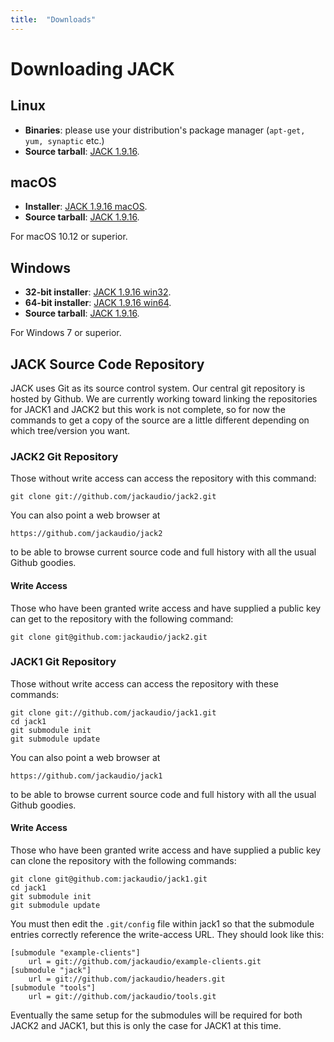```yaml
---
title:  "Downloads"
---
```

# Downloading JACK

## Linux

* **Binaries**: please use your distribution's package manager
(`apt-get, yum, synaptic` etc.)
* **Source tarball**: [JACK 1.9.16].

## macOS

* **Installer**:      [JACK 1.9.16 macOS].
* **Source tarball**: [JACK 1.9.16].

For macOS 10.12 or superior.

## Windows

* **32-bit installer**: [JACK 1.9.16 win32].
* **64-bit installer**: [JACK 1.9.16 win64].
* **Source tarball**:   [JACK 1.9.16].

For Windows 7 or superior.

## JACK Source Code Repository

JACK uses Git as its source control system. Our central git repository is
hosted by Github. We are currently working toward linking the repositories for
JACK1 and JACK2 but this work is not complete, so for now the commands to get
a copy of the source are a little different depending on which tree/version
you want.

### JACK2 Git Repository

Those without write access can access the repository with this command:

```
git clone git://github.com/jackaudio/jack2.git
```

You can also point a web browser at

```
https://github.com/jackaudio/jack2
```

to be able to browse current source code and full history with all the usual
Github goodies.

#### Write Access

Those who have been granted write access and have supplied a public key can
get to the repository with the following command:

```
git clone git@github.com:jackaudio/jack2.git
```

### JACK1 Git Repository

Those without write access can access the repository with these commands:

```
git clone git://github.com/jackaudio/jack1.git
cd jack1
git submodule init
git submodule update
```

You can also point a web browser at

```
https://github.com/jackaudio/jack1
```

to be able to browse current source code and full history with all the usual
Github goodies.

#### Write Access

Those who have been granted write access and have supplied a public key can
clone the repository with the following commands:

```
git clone git@github.com:jackaudio/jack1.git
cd jack1
git submodule init
git submodule update
```

You must then edit the `.git/config` file within jack1 so that the submodule
entries correctly reference the write-access URL. They should look like this:

```
[submodule "example-clients"]
    url = git://github.com/jackaudio/example-clients.git
[submodule "jack"]
    url = git://github.com/jackaudio/headers.git
[submodule "tools"]
    url = git://github.com/jackaudio/tools.git
```

Eventually the same setup for the submodules will be required for both JACK2 and JACK1,
but this is only the case for JACK1 at this time.


[JACK 1.9.16]:       https://github.com/jackaudio/jack2/archive/v1.9.16.tar.gz
[JACK 1.9.16 macOS]: https://github.com/jackaudio/jack2-releases/releases/download/v1.9.16/jack2-macOS-v1.9.16.tar.gz
[JACK 1.9.16 win32]: https://github.com/jackaudio/jack2-releases/releases/download/v1.9.16/jack2-win32-v1.9.16.exe
[JACK 1.9.16 win64]: https://github.com/jackaudio/jack2-releases/releases/download/v1.9.16/jack2-win64-v1.9.16.exe
